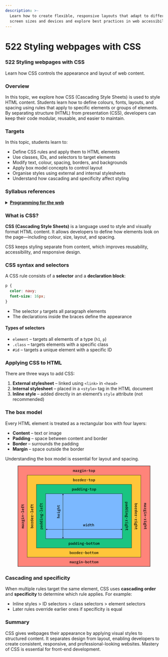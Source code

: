 ```yaml
---
description: >-
  Learn how to create flexible, responsive layouts that adapt to different
  screen sizes and devices and explore best practices in web accessibility.
---
```


# 522 Styling webpages with CSS

### 522 Styling webpages with CSS

Learn how CSS controls the appearance and layout of web content.

### Overview

In this topic, we explore how CSS (Cascading Style Sheets) is used to style HTML content. Students learn how to define colours, fonts, layouts, and spacing using rules that apply to specific elements or groups of elements. By separating structure (HTML) from presentation (CSS), developers can keep their code modular, reusable, and easier to maintain.

### Targets

In this topic, students learn to:

* Define CSS rules and apply them to HTML elements
* Use classes, IDs, and selectors to target elements
* Modify text, colour, spacing, borders, and backgrounds
* Apply box model concepts to control layout
* Organise styles using external and internal stylesheets
* Understand how cascading and specificity affect styling

### Syllabus references

<details>

<summary><a href="https://curriculum.nsw.edu.au/learning-areas/tas/software-engineering-11-12-2022/content/year-12/fa6aab137e"><strong>Programming for the web</strong></a></summary>

**Designing web applications**

* Investigate cascading style sheets (CSS) and its impact on the design of a web application\
  – consistency of appearance\
  – flexibility with browsers or display devices\
  – CSS maintenance tools

</details>

### What is CSS?

**CSS (Cascading Style Sheets)** is a language used to style and visually format HTML content. It allows developers to define how elements look on the page—including colour, size, layout, and spacing.

CSS keeps styling separate from content, which improves reusability, accessibility, and responsive design.

### CSS syntax and selectors

A CSS rule consists of a **selector** and a **declaration block**:

```css
p {
  color: navy;
  font-size: 16px;
}
```

* The selector `p` targets all paragraph elements
* The declarations inside the braces define the appearance

#### Types of selectors

* `element` – targets all elements of a type (`h1`, `p`)
* `.class` – targets elements with a specific class
* `#id` – targets a unique element with a specific ID

### Applying CSS to HTML

There are three ways to add CSS:

1. **External stylesheet** – linked using `<link>` in `<head>`
2. **Internal stylesheet** – placed in a `<style>` tag in the HTML document
3. **Inline style** – added directly in an element’s `style` attribute (not recommended)

### The box model

Every HTML element is treated as a rectangular box with four layers:

* **Content** – text or image
* **Padding** – space between content and border
* **Border** – surrounds the padding
* **Margin** – space outside the border

Understanding the box model is essential for layout and spacing.

<figure><img src="../../.gitbook/assets/image (2) (1).png" alt=""><figcaption></figcaption></figure>

### Cascading and specificity

When multiple rules target the same element, CSS uses **cascading order** and **specificity** to determine which rule applies. For example:

* Inline styles > ID selectors > class selectors > element selectors
* Later rules override earlier ones if specificity is equal

### Summary

CSS gives webpages their appearance by applying visual styles to structured content. It separates design from layout, enabling developers to create consistent, responsive, and professional-looking websites. Mastery of CSS is essential for front-end development.
